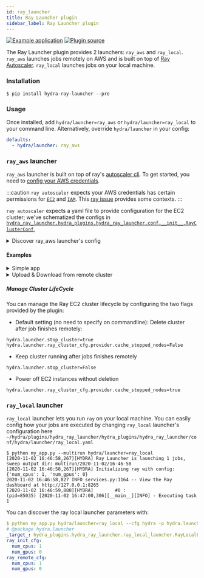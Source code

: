 ```yaml
---
id: ray_launcher
title: Ray Launcher plugin
sidebar_label: Ray Launcher plugin
---
```

<!---
TODO enable once plugin is released
[![PyPI](https://img.shields.io/pypi/v/hydra-ray-launcher)](https://pypi.org/project/hydra-ray-launcher/)
![PyPI - License](https://img.shields.io/pypi/l/hydra-ray-launcher)
![PyPI - Python Version](https://img.shields.io/pypi/pyversions/hydra-ray-launcher)
[![PyPI - Downloads](https://img.shields.io/pypi/dm/hydra-ray-launcher.svg)](https://pypistats.org/packages/hydra-ray-launcher)
-->
[![Example application](https://img.shields.io/badge/-Example%20application-informational)](https://github.com/facebookresearch/hydra/tree/master/plugins/hydra_ray_launcher/examples)
[![Plugin source](https://img.shields.io/badge/-Plugin%20source-informational)](https://github.com/facebookresearch/hydra/tree/master/plugins/hydra_submitit_launcher)


The Ray Launcher plugin provides 2 launchers: `ray_aws` and `ray_local`. 
 `ray_aws` launches jobs remotely on AWS and is built on top of [Ray Autoscaler](https://docs.ray.io/en/latest/autoscaling.html). `ray_local` launches jobs on your local machine. 


### Installation

```commandline
$ pip install hydra-ray-launcher --pre
```

### Usage
Once installed, add `hydra/launcher=ray_aws` or `hydra/launcher=ray_local` to your command line. Alternatively, override `hydra/launcher` in your config:

```yaml
defaults:
  - hydra/launcher: ray_aws
```


### `ray_aws` launcher

`ray_aws` launcher is built on top of ray's [autoscaler cli](https://docs.ray.io/en/latest/autoscaling.html). To get started, you need to 
[config your AWS credentials](https://docs.aws.amazon.com/cli/latest/userguide/cli-configure-files.html).

:::caution
`ray autoscaler` expects your AWS credentials has certain permissions for [`EC2`](https://aws.amazon.com/ec2) and [`IAM`](https://aws.amazon.com/iam). This [ray issue](https://github.com/ray-project/ray/issues/9327) provides some contexts.
:::

`ray autoscaler` expects a yaml file to provide configuration for the EC2 cluster; we've schematized the configs in [`hydra_ray_launcher.hydra_plugins.hydra_ray_launcher.conf.__init__.RayClusterConf`](https://github.com/facebookresearch/hydra/blob/master/plugins/hydra_ray_launcher/hydra_plugins/hydra_ray_launcher/conf/__init__.py), 

<details><summary>Discover ray_aws launcher's config</summary>

```commandline
$ python your_app.py hydra/launcher=ray_aws --cfg hydra -p hydra.launcher
# @package hydra.launcher
_target_: hydra_plugins.hydra_ray_launcher.ray_aws_launcher.RayAWSLauncher
mandatory_install:
  hydra_version: 1.0.3
  ray_version: 1.0.0
  cloudpickle_version: 1.6.0
  omegaconf_version: 2.1.0dev9
  pickle5_version: 0.0.11
  install_commands:
  - conda create -n hydra_${python_version:micro} python=${python_version:micro} -y
  - echo 'export PATH="$HOME/anaconda3/envs/hydra_${python_version:micro}/bin:$PATH"'
    >> ~/.bashrc
  - pip install omegaconf==${hydra.launcher.mandatory_install.omegaconf_version}
  - pip install hydra-core==${hydra.launcher.mandatory_install.hydra_version}
  - pip install ray==${hydra.launcher.mandatory_install.ray_version}
  - pip install cloudpickle==${hydra.launcher.mandatory_install.cloudpickle_version}
  - pip install pickle5==${hydra.launcher.mandatory_install.pickle5_version}
  - pip install -U https://hydra-test-us-west-2.s3-us-west-2.amazonaws.com/hydra_ray_launcher-0.1.0-py3-none-any.whl
ray_init_cfg:
  num_cpus: 1
  num_gpus: 0
ray_remote_cfg:
  num_cpus: 1
  num_gpus: 0
ray_cluster_cfg:
  cluster_name: default
  min_workers: 0
  max_workers: 1
  initial_workers: 0
  autoscaling_mode: default
  target_utilization_fraction: 0.8
  idle_timeout_minutes: 5
  docker:
    image: ''
    container_name: ''
    pull_before_run: true
    run_options: []
  provider:
    type: aws
    region: us-west-2
    availability_zone: us-west-2a,us-west-2b
    cache_stopped_nodes: false
    key_pair:
      key_name: hydra
  auth:
    ssh_user: ubuntu
  head_node:
    InstanceType: m5.large
    ImageId: ami-008d8ed4bd7dc2485
  worker_nodes:
    InstanceType: m5.large
    ImageId: ami-008d8ed4bd7dc2485
  file_mounts: {}
  initialization_commands: []
  setup_commands: []
  head_setup_commands: []
  worker_setup_commands: []
  head_start_ray_commands:
  - ray stop
  - ulimit -n 65536; ray start --head --redis-port=6379 --object-manager-port=8076
    --autoscaling-config=~/ray_bootstrap_config.yaml
  worker_start_ray_commands:
  - ray stop
  - ulimit -n 65536; ray start --address=$RAY_HEAD_IP:6379 --object-manager-port=8076
stop_cluster: true
sync_up:
  source_dir: null
  target_dir: null
  include: []
  exclude: []
sync_down:
  source_dir: null
  target_dir: null
  include: []
  exclude: []
```
</details>


#### Examples

<details><summary>Simple app</summary>

```commandline
$ python example/simple/my_app.py --multirun task=1,2,3
[2020-11-02 15:57:01,573][HYDRA] Ray Launcher is launching 3 jobs, 
[2020-11-02 15:57:01,574][HYDRA]        #0 : task=1
[2020-11-02 15:57:01,703][HYDRA]        #1 : task=2
[2020-11-02 15:57:01,836][HYDRA]        #2 : task=3
[2020-11-02 15:57:01,974][HYDRA] Pickle for jobs: /var/folders/n_/9qzct77j68j6n9lh0lw3vjqcn96zxl/T/tmpqqg4v4i7/job_spec.pkl
[2020-11-02 15:57:01,980][HYDRA] Saving RayClusterConf in a temp yaml file: /var/folders/n_/9qzct77j68j6n9lh0lw3vjqcn96zxl/T/tmpaa07pq3w.yaml.
...
[2020-11-02 16:00:42,336][HYDRA] Output: 2020-11-03 00:00:33,202        INFO services.py:1164 -- View the Ray dashboard at http://127.0.0.1:8265
(pid=3374) [2020-11-03 00:00:35,634][__main__][INFO] - Executing task 1
(pid=3374) [2020-11-03 00:00:36,722][__main__][INFO] - Executing task 2
(pid=3374) [2020-11-03 00:00:37,808][__main__][INFO] - Executing task 3
...
[2020-11-02 16:00:44,990][HYDRA] Stopping cluster now. (stop_cluster=true)
[2020-11-02 16:00:44,990][HYDRA] Deleted the cluster (provider.cache_stopped_nodes=false)
[2020-11-02 16:00:44,994][HYDRA] Running command: ['ray', 'down', '-y', '/var/folders/n_/9qzct77j68j6n9lh0lw3vjqcn96zxl/T/tmpaa07pq3w.yaml']

```
</details>


<details><summary>Upload & Download from remote cluster</summary>

If your application is dependent on multiple modules, you can configure `hydra.launcher.sync_up` to upload dependency modules to the remote cluster.
You can also configure `hydra.launcher.sync_down` to download output from remote cluster if needed. This functionality is built on top of `rsync`, `include` and `exclude` is consistent with how it works in `rsync`.

```commandline

$  python train.py --multirun random_seed=1,2,3
[2020-11-02 16:25:41,065][HYDRA] Ray Launcher is launching 3 jobs, 
[2020-11-02 16:25:41,066][HYDRA]        #0 : random_seed=1
[2020-11-02 16:25:41,216][HYDRA]        #1 : random_seed=2
[2020-11-02 16:25:41,367][HYDRA]        #2 : random_seed=3
[2020-11-02 16:25:41,513][HYDRA] Pickle for jobs: /var/folders/n_/9qzct77j68j6n9lh0lw3vjqcn96zxl/T/tmptdkye9of/job_spec.pkl
[2020-11-02 16:25:41,518][HYDRA] Saving RayClusterConf in a temp yaml file: /var/folders/n_/9qzct77j68j6n9lh0lw3vjqcn96zxl/T/tmp2reaoixs.yaml.
[2020-11-02 16:25:41,524][HYDRA] Running command: ['ray', 'up', '-y', '/var/folders/n_/9qzct77j68j6n9lh0lw3vjqcn96zxl/T/tmp2reaoixs.yaml']
...
[2020-11-02 16:33:40,835][HYDRA] Output: 2020-11-03 00:33:35,301        INFO services.py:1164 -- View the Ray dashboard at http://127.0.0.1:8265
(pid=1772) [2020-11-03 00:33:37,681][__main__][INFO] - Start training...
(pid=1772) [2020-11-03 00:33:37,681][model.my_model][INFO] - Init my model
(pid=1772) [2020-11-03 00:33:37,681][model.my_model][INFO] - Created dir for checkpoints. dir=checkpoint
(pid=1772) [2020-11-03 00:33:37,768][__main__][INFO] - Start training...
(pid=1772) [2020-11-03 00:33:37,768][model.my_model][INFO] - Init my model
(pid=1772) [2020-11-03 00:33:37,769][model.my_model][INFO] - Created dir for checkpoints. dir=checkpoint
(pid=1772) [2020-11-03 00:33:37,853][__main__][INFO] - Start training...
(pid=1772) [2020-11-03 00:33:37,853][model.my_model][INFO] - Init my model
(pid=1772) [2020-11-03 00:33:37,854][model.my_model][INFO] - Created dir for checkpoints. dir=checkpoint
Loaded cached provider configuration
...
[2020-11-02 16:33:44,469][HYDRA] Output: receiving file list ... done
16-32-25/
16-32-25/0/
16-32-25/0/checkpoint/
16-32-25/0/checkpoint/checkpoint_1.pt
16-32-25/1/
16-32-25/1/checkpoint/
16-32-25/1/checkpoint/checkpoint_2.pt
16-32-25/2/
16-32-25/2/checkpoint/
16-32-25/2/checkpoint/checkpoint_3.pt
...
[2020-11-02 16:33:45,784][HYDRA] Stopping cluster now. (stop_cluster=true)
[2020-11-02 16:33:45,785][HYDRA] NOT deleting the cluster (provider.cache_stopped_nodes=true)
[2020-11-02 16:33:45,789][HYDRA] Running command: ['ray', 'down', '-y', '/var/folders/n_/9qzct77j68j6n9lh0lw3vjqcn96zxl/T/tmpy430k4xr.yaml']
```
</details>

##### Manage Cluster LifeCycle
You can manage the Ray EC2 cluster lifecycle by configuring the two flags provided by the plugin:

- Default setting (no need to specify on commandline): Delete cluster after job finishes remotely:
```commandline
hydra.launcher.stop_cluster=true
hydra.launcher.ray_cluster_cfg.provider.cache_stopped_nodes=False
```

- Keep cluster running after jobs finishes remotely
```commandline
hydra.launcher.stop_cluster=False
```

- Power off EC2 instances without deletion
```commandline
hydra.launcher.ray_cluster_cfg.provider.cache_stopped_nodes=true
```


### `ray_local` launcher

`ray_local` launcher lets you run `ray` on your local machine. You can easily config how your jobs are executed by changing `ray_local` launcher's configuration here
 `~/hydra/plugins/hydra_ray_launcher/hydra_plugins/hydra_ray_launcher/conf/hydra/launcher/ray_local.yaml`
 
```commandline
$ python my_app.py --multirun hydra/launcher=ray_local
[2020-11-02 16:46:58,267][HYDRA] Ray Launcher is launching 1 jobs, sweep output dir: multirun/2020-11-02/16-46-58
[2020-11-02 16:46:58,267][HYDRA] Initializing ray with config: {'num_cpus': 1, 'num_gpus': 0}
2020-11-02 16:46:58,827 INFO services.py:1164 -- View the Ray dashboard at http://127.0.0.1:8265
[2020-11-02 16:46:59,888][HYDRA]        #0 : 
(pid=85035) [2020-11-02 16:47:00,306][__main__][INFO] - Executing task 1
```

You can discover the ray local launcher parameters with:

```yaml
$ python my_app.py hydra/launcher=ray_local --cfg hydra -p hydra.launcher
# @package hydra.launcher
_target_: hydra_plugins.hydra_ray_launcher.ray_local_launcher.RayLocalLauncher
ray_init_cfg:
  num_cpus: 1
  num_gpus: 0
ray_remote_cfg:
  num_cpus: 1
  num_gpus: 0

```
